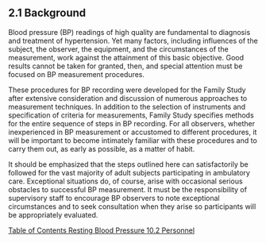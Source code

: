 ## 2.1 Background

Blood pressure (BP) readings of high quality are fundamental to diagnosis and treatment of hypertension. Yet many factors, including influences of the subject, the observer, the equipment, and the circumstances of the measurement, work against the attainment of this basic objective. Good results cannot be taken for granted, then, and special attention must be focused on BP measurement procedures.

These procedures for BP recording were developed for the Family Study after extensive consideration and discussion of numerous approaches to measurement techniques. In addition to the selection of instruments and specification of criteria for measurements, Family Study specifies methods for the entire sequence of steps in BP recording. For all observers, whether inexperienced in BP measurement or accustomed to different procedures, it will be important to become intimately familiar with these procedures and to carry them out, as early as possible, as a matter of habit.

It should be emphasized that the steps outlined here can satisfactorily be followed for the vast majority of adult subjects participating in ambulatory care.  Exceptional situations do, of course, arise with occasional serious obstacles to successful BP measurement. It must be the responsibility of supervisory staff to encourage BP observers to note exceptional circumstances and to seek consultation when they arise so participants will be appropriately evaluated.


<div class="center">
<div class="btn-group">
  <a href=":pages_path:/manuals/resting-blood-pressure/2-00-resting-blood-pressure-toc.md" class="btn btn-default">
    <span class="glyphicon glyphicon-chevron-left"></span>
    Table of Contents
  </a>

  <a href=":pages_path:/manuals/resting-blood-pressure" class="btn btn-default">
    <span class="glyphicon glyphicon-chevron-up"></span>
    Resting Blood Pressure
  </a>

  <a href=":pages_path:/manuals/resting-blood-pressure/2-02-equipment.md" class="btn btn-success">
    10.2 Personnel
    <span class="glyphicon glyphicon-chevron-right"></span>
  </a>
</div>
</div>
